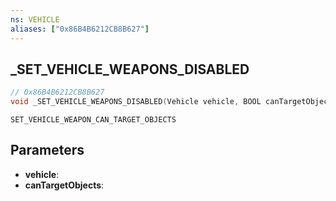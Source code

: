 ```yaml
---
ns: VEHICLE
aliases: ["0x86B4B6212CB8B627"]
---
```

## _SET_VEHICLE_WEAPONS_DISABLED

```c
// 0x86B4B6212CB8B627
void _SET_VEHICLE_WEAPONS_DISABLED(Vehicle vehicle, BOOL canTargetObjects);
```

```
SET_VEHICLE_WEAPON_CAN_TARGET_OBJECTS
```

## Parameters
* **vehicle**: 
* **canTargetObjects**: 

